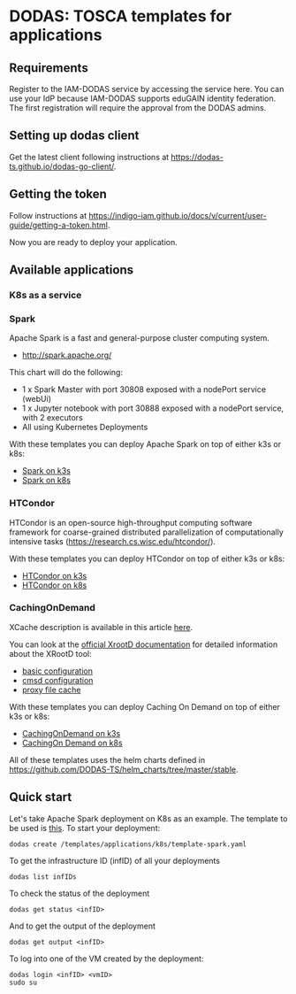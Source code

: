 # DODAS: TOSCA templates for applications

## Requirements
Register to the IAM-DODAS service by accessing the service here. You can use your IdP because IAM-DODAS supports eduGAIN identity federation.
The first registration will require the approval from the DODAS admins.

## Setting up dodas client

Get the latest client following instructions at https://dodas-ts.github.io/dodas-go-client/.


## Getting the token

Follow instructions at https://indigo-iam.github.io/docs/v/current/user-guide/getting-a-token.html.

Now you are ready to deploy your application.

## Available applications

### K8s as a service

### Spark
Apache Spark is a fast and general-purpose cluster computing system.

* http://spark.apache.org/

This chart will do the following:

* 1 x Spark Master with port 30808 exposed with a nodePort service (webUi)
* 1 x Jupyter notebook with port 30888 exposed with a nodePort service, with 2 executors
* All using Kubernetes Deployments

With these templates you can deploy Apache Spark on top of either k3s or k8s:
- [Spark on k3s](templates/applications/k3s/template-spark.yml)
- [Spark on k8s](templates/applications/k8s/template-spark.yml)


### HTCondor
HTCondor is an open-source high-throughput computing software framework for coarse-grained distributed parallelization of computationally intensive tasks (https://research.cs.wisc.edu/htcondor/).

With these templates you can deploy HTCondor on top of either k3s or k8s:
- [HTCondor on k3s](templates/applications/k3s/template-htcondor.yml)
- [HTCondor on k8s](templates/applications/k8s/template-htcondor.yml)

### CachingOnDemand

XCache description is available in this article [here](https://iopscience.iop.org/article/10.1088/1742-6596/513/4/042044/pdf).

You can look at the [official XrootD documentation](http://xrootd.org/docs.html) for detailed information about the XRootD tool:

- [basic configuration](http://xrootd.org/doc/dev47/xrd_config.htm)
- [cmsd configuration](http://xrootd.org/doc/dev45/cms_config.htm)
- [proxy file cache](http://xrootd.org/doc/dev47/pss_config.htm)

With these templates you can deploy Caching On Demand on top of either k3s or k8s:
- [CachingOnDemand on k3s](templates/applications/k3s/template-cachingondemand.yml)
- [CachingOn Demand on k8s](templates/applications/k8s/template-cachingondemand.yml)


All of these templates uses the helm charts defined in https://github.com/DODAS-TS/helm_charts/tree/master/stable.


## Quick start
Let's take Apache Spark deployment on K8s as an example. The template to be used is [this](/templates/applications/k8s/template-spark.yaml). 
To start your deployment:

```
dodas create /templates/applications/k8s/template-spark.yaml
```

To get the infrastructure ID (infID) of all your deployments
```
dodas list infIDs
```

To check the status of the deployment
```
dodas get status <infID>
```

And to get the output of the deployment
```
dodas get output <infID>
```

To log into one of the VM created by the deployment:
```
dodas login <infID> <vmID>
sudo su
```